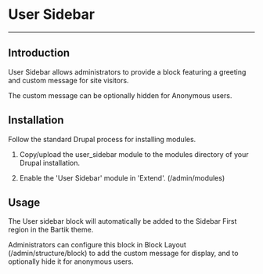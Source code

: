 # User Sidebar

---

## Introduction
User Sidebar allows administrators to provide a block featuring a greeting and
custom message for site visitors.

The custom message can be optionally hidden for Anonymous users.

## Installation

Follow the standard Drupal process for installing modules.

1. Copy/upload the user_sidebar module to the modules directory of your Drupal
   installation.

2. Enable the 'User Sidebar' module in 'Extend'. (/admin/modules)

## Usage
The User sidebar block will automatically be added to the Sidebar First region
in the Bartik theme.

Administrators can configure this block in Block Layout (/admin/structure/block)
to add the custom message for display, and to optionally hide it for anonymous
users.



